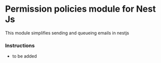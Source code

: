 # Permission policies module for Nest Js

This module simplifies sending and queueing emails in nestjs

### Instructions

- to be added
